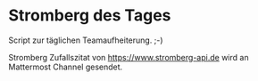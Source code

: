 # Stromberg des Tages

Script zur täglichen Teamaufheiterung. ;-)

Stromberg Zufallszitat von https://www.stromberg-api.de wird an Mattermost Channel gesendet.